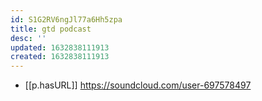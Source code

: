 ```yaml
---
id: S1G2RV6ngJl77a6Hh5zpa
title: gtd podcast
desc: ''
updated: 1632838111913
created: 1632838111913
---
```



- [[p.hasURL]] https://soundcloud.com/user-697578497
